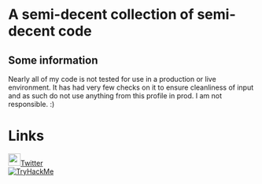 # A semi-decent collection of semi-decent code

## Some information

Nearly all of my code is not tested for use in a production or live environment. It has had very few checks on it to ensure cleanliness of input and as such do not use anything from this profile in prod. I am not responsible. :)


# Links

 <a href="https://twitter.com/Thetvdh1"><img height=25 width=25 src="https://img.icons8.com/color/48/000000/twitter--v1.png"/>Twitter</a><br/>
 <a href="https://tryhackme.com/p/Thetvdj"><img src="https://tryhackme-badges.s3.amazonaws.com/Thetvdj.png" alt="TryHackMe"></a>
